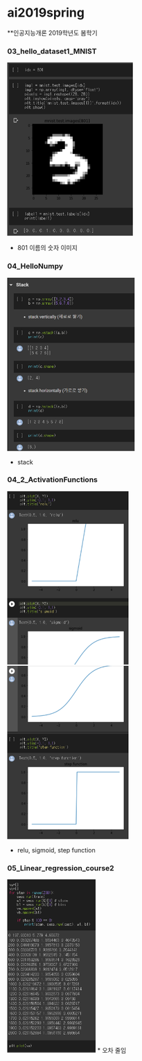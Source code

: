 # ai2019spring
**인공지능개론 2019학년도 봄학기
### 03_hello_dataset1_MNIST
<img height = "400" src="https://github.com/cosmot0/ai2019spring/blob/master/ss/03.png"/>

* 801 이름의 숫자 이미지 

### 04_HelloNumpy
<img height = "400" src="https://github.com/cosmot0/ai2019spring/blob/master/ss/04.png"/>

* stack

### 04_2_ActivationFunctions
<img height = "400" src="https://github.com/cosmot0/ai2019spring/blob/master/ss/04_2_1.png"/>
<img height = "400" src="https://github.com/cosmot0/ai2019spring/blob/master/ss/04_2_2.png"/>

* relu, sigmoid, step function

### 05_Linear_regression_course2
<img height = "400" src="https://github.com/cosmot0/ai2019spring/blob/master/ss/05.png"/>
* 오차 줄임
